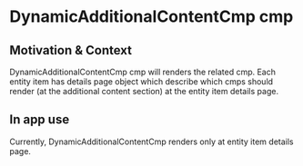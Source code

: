 # DynamicAdditionalContentCmp cmp

## Motivation & Context

DynamicAdditionalContentCmp cmp will renders the related cmp.
Each entity item has details page object which describe which cmps should render (at the additional content section) at the entity item details page.

## In app use

Currently, DynamicAdditionalContentCmp renders only at entity item details page.
